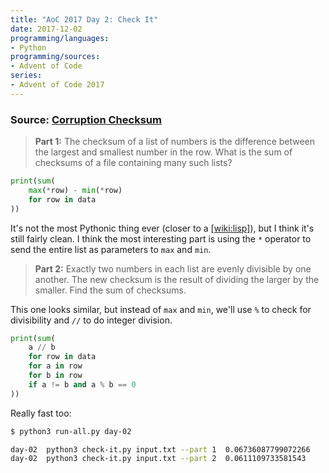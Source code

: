 ```yaml
---
title: "AoC 2017 Day 2: Check It"
date: 2017-12-02
programming/languages:
- Python
programming/sources:
- Advent of Code
series:
- Advent of Code 2017
---
```

### Source: [Corruption Checksum](http://adventofcode.com/2017/day/2)

> **Part 1:** The checksum of a list of numbers is the difference between the largest and smallest number in the row. What is the sum of checksums of a file containing many such lists?

<!--more-->

```python
print(sum(
    max(*row) - min(*row)
    for row in data
))
```

It's not the most Pythonic thing ever (closer to a [[wiki:lisp]]()), but I think it's still fairly clean. I think the most interesting part is using the `*` operator to send the entire list as parameters to `max` and `min`.

> **Part 2:** Exactly two numbers in each list are evenly divisible by one another. The new checksum is the result of dividing the larger by the smaller. Find the sum of checksums.

This one looks similar, but instead of `max` and `min`, we'll use `%` to check for divisibility and `//` to do integer division.

```python
print(sum(
    a // b
    for row in data
    for a in row
    for b in row
    if a != b and a % b == 0
))
```

Really fast too:

```bash
$ python3 run-all.py day-02

day-02  python3 check-it.py input.txt --part 1  0.06736087799072266     51139
day-02  python3 check-it.py input.txt --part 2  0.0611109733581543      272
```
